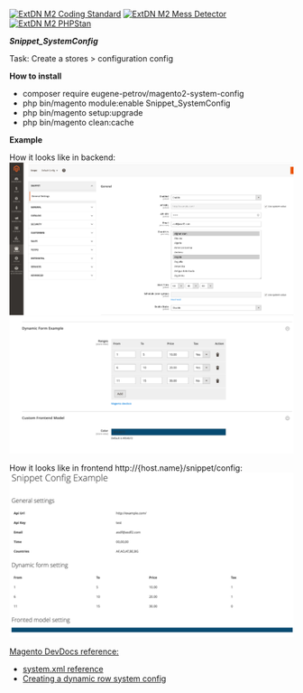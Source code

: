 [![ExtDN M2 Coding Standard](https://github.com/eugene-petrov/magento2-system-config/actions/workflows/coding-standard.yml/badge.svg?branch=main)](https://github.com/eugene-petrov/magento2-system-config/actions/workflows/coding-standard.yml)
[![ExtDN M2 Mess Detector](https://github.com/eugene-petrov/magento2-system-config/actions/workflows/mess-detector.yml/badge.svg?branch=main)](https://github.com/eugene-petrov/magento2-system-config/actions/workflows/mess-detector.yml)
[![ExtDN M2 PHPStan](https://github.com/eugene-petrov/magento2-system-config/actions/workflows/phpstan.yml/badge.svg?branch=main)](https://github.com/eugene-petrov/magento2-system-config/actions/workflows/phpstan.yml)

***Snippet_SystemConfig***

Task: Create a stores > configuration config

**How to install**
- composer require eugene-petrov/magento2-system-config
- php bin/magento module:enable Snippet_SystemConfig
- php bin/magento setup:upgrade
- php bin/magento clean:cache

**Example**

How it looks like in backend:
![backend](./.readme/backend.png)
![backend_1](./.readme/backend_1.png)

How it looks like in frontend http://{host.name}/snippet/config:
![frontend](./.readme/frontend.png)

[Magento DevDocs reference:](https://devdocs.magento.com/)

- [system.xml reference](https://devdocs.magento.com/guides/v2.4/config-guide/prod/config-reference-systemxml.html)
- [Creating a dynamic row system config](https://devdocs.magento.com/guides/v2.4/ext-best-practices/tutorials/dynamic-row-system-config.html)
